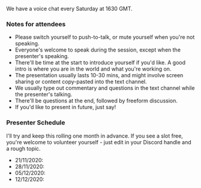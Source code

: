 We have a voice chat every Saturday at 1630 GMT. 

### Notes for attendees
 * Please switch yourself to push-to-talk, or mute yourself when you're not speaking.
 * Everyone's welcome to speak during the session, except when the presenter's speaking. 
 * There'll be time at the start to introduce yourself if you'd like. A good intro is where you are in the world and what you're working on. 
 * The presentation usually lasts 10-30 mins, and might involve screen sharing or content copy-pasted into the text channel. 
 * We usually type out commentary and questions in the text channel while the presenter's talking.
 * There'll be questions at the end, followed by freeform discussion.
 * If you'd like to present in future, just say!

### Presenter Schedule
I'll try and keep this rolling one month in advance. If you see a slot free, you're welcome to volunteer yourself - just edit in your Discord handle and a rough topic.

* 21/11/2020:
* 28/11/2020:
* 05/12/2020:
* 12/12/2020: